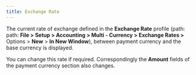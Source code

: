 ```yaml
---
title: Exchange Rate
---
```



The current rate of exchange defined in the **Exchange Rate** profile (path: path: **File &gt; Setup &gt; Accounting &gt; Multi - Currency &gt; Exchange Rates &gt;** Options > **New** > **In New 
Window**), between payment currency and the base currency is displayed.


You can change this rate if required. Correspondingly the **Amount** fields of the payment currency section also changes.
